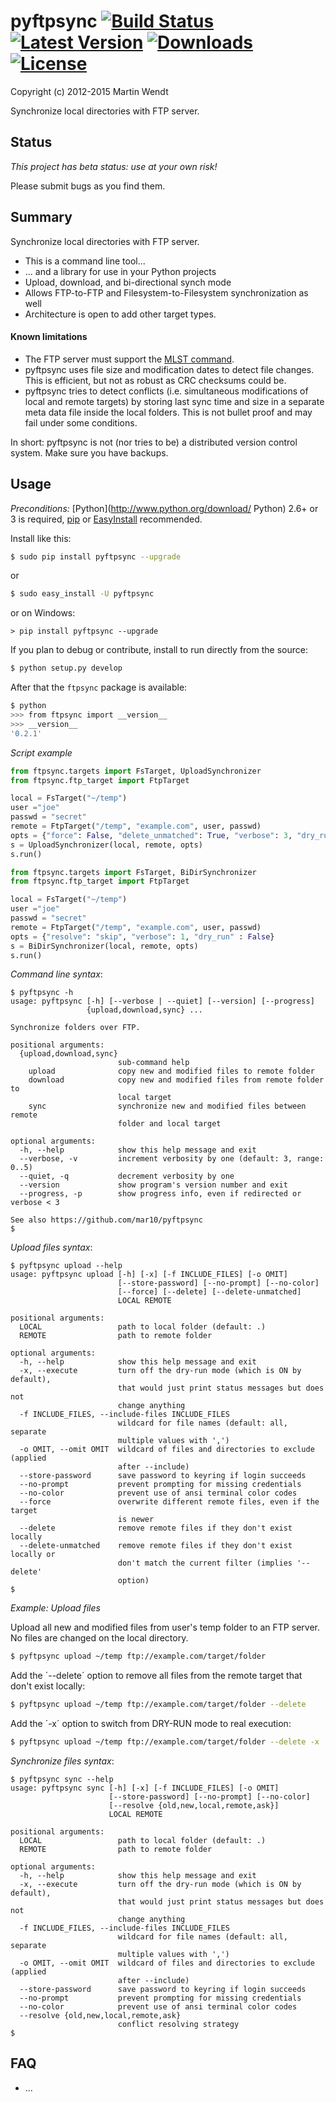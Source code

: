 # pyftpsync [![Build Status](https://travis-ci.org/mar10/pyftpsync.png?branch=master)](https://travis-ci.org/mar10/pyftpsync) [![Latest Version](https://pypip.in/v/pyftpsync/badge.png)](https://pypi.python.org/pypi/pyftpsync/) [![Downloads](https://pypip.in/d/pyftpsync/badge.png)](https://pypi.python.org/pypi/pyftpsync/) [![License](https://pypip.in/license/pyftpsync/badge.png)](https://pypi.python.org/pypi/pyftpsync/)
Copyright (c) 2012-2015 Martin Wendt

Synchronize local directories with FTP server.

## Status
*This project has beta status: use at your own risk!*

Please submit bugs as you find them.


## Summary

Synchronize local directories with FTP server.

  * This is a command line tool...
  * ... and a library for use in your Python projects
  * Upload, download, and bi-directional synch mode
  * Allows FTP-to-FTP and Filesystem-to-Filesystem synchronization as well
  * Architecture is open to add other target types.

#### Known limitations 

  * The FTP server must support the [MLST command](http://tools.ietf.org/html/rfc3659).
  * pyftpsync uses file size and modification dates to detect file changes. 
    This is efficient, but not as robust as CRC checksums could be.
  * pyftpsync tries to detect conflicts (i.e. simultaneous modifications of 
    local and remote targets) by storing last sync time and size in a separate
    meta data file inside the local folders. This is not bullet proof and may
    fail under some conditions.

In short: pyftpsync is not (nor tries to be) a distributed version control 
system. Make sure you have backups.


## Usage 

*Preconditions:* [Python](http://www.python.org/download/ Python) 2.6+ or 3 is required, 
[pip](http://www.pip-installer.org/) or
[EasyInstall](http://pypi.python.org/pypi/setuptools#using-setuptools-and-easyinstall)
recommended. 

Install like this:

```bash
$ sudo pip install pyftpsync --upgrade
```
or
```bash
$ sudo easy_install -U pyftpsync
```

or on Windows:
```
> pip install pyftpsync --upgrade
```

If you plan to debug or contribute, install to run directly from the source:
```bash
$ python setup.py develop
```

After that the `ftpsync` package is available:
```bash
$ python
>>> from ftpsync import __version__
>>> __version__
'0.2.1'
```

*Script example*

```python
from ftpsync.targets import FsTarget, UploadSynchronizer
from ftpsync.ftp_target import FtpTarget

local = FsTarget("~/temp")
user ="joe"
passwd = "secret"
remote = FtpTarget("/temp", "example.com", user, passwd)
opts = {"force": False, "delete_unmatched": True, "verbose": 3, "dry_run" : False}
s = UploadSynchronizer(local, remote, opts)
s.run()
```

```python
from ftpsync.targets import FsTarget, BiDirSynchronizer
from ftpsync.ftp_target import FtpTarget

local = FsTarget("~/temp")
user ="joe"
passwd = "secret"
remote = FtpTarget("/temp", "example.com", user, passwd)
opts = {"resolve": "skip", "verbose": 1, "dry_run" : False}
s = BiDirSynchronizer(local, remote, opts)
s.run()
```


*Command line syntax*:

```
$ pyftpsync -h
usage: pyftpsync [-h] [--verbose | --quiet] [--version] [--progress]
                 {upload,download,sync} ...

Synchronize folders over FTP.

positional arguments:
  {upload,download,sync}
                        sub-command help
    upload              copy new and modified files to remote folder
    download            copy new and modified files from remote folder to
                        local target
    sync                synchronize new and modified files between remote
                        folder and local target

optional arguments:
  -h, --help            show this help message and exit
  --verbose, -v         increment verbosity by one (default: 3, range: 0..5)
  --quiet, -q           decrement verbosity by one
  --version             show program's version number and exit
  --progress, -p        show progress info, even if redirected or verbose < 3

See also https://github.com/mar10/pyftpsync
$ 
```


*Upload files syntax*:

```
$ pyftpsync upload --help
usage: pyftpsync upload [-h] [-x] [-f INCLUDE_FILES] [-o OMIT]
                        [--store-password] [--no-prompt] [--no-color]
                        [--force] [--delete] [--delete-unmatched]
                        LOCAL REMOTE

positional arguments:
  LOCAL                 path to local folder (default: .)
  REMOTE                path to remote folder

optional arguments:
  -h, --help            show this help message and exit
  -x, --execute         turn off the dry-run mode (which is ON by default),
                        that would just print status messages but does not
                        change anything
  -f INCLUDE_FILES, --include-files INCLUDE_FILES
                        wildcard for file names (default: all, separate
                        multiple values with ',')
  -o OMIT, --omit OMIT  wildcard of files and directories to exclude (applied
                        after --include)
  --store-password      save password to keyring if login succeeds
  --no-prompt           prevent prompting for missing credentials
  --no-color            prevent use of ansi terminal color codes
  --force               overwrite different remote files, even if the target
                        is newer
  --delete              remove remote files if they don't exist locally
  --delete-unmatched    remove remote files if they don't exist locally or
                        don't match the current filter (implies '--delete'
                        option)
$
```

*Example: Upload files*

Upload all new and modified files from user's temp folder to an FTP server.<br>
No files are changed on the local directory.

```bash
$ pyftpsync upload ~/temp ftp://example.com/target/folder
```

Add the ´--delete´ option to remove all files from the remote target that don't exist locally:
```bash
$ pyftpsync upload ~/temp ftp://example.com/target/folder --delete
```

Add the ´-x´ option to switch from DRY-RUN mode to real execution:
```bash
$ pyftpsync upload ~/temp ftp://example.com/target/folder --delete -x
```

*Synchronize files syntax*:

```
$ pyftpsync sync --help
usage: pyftpsync sync [-h] [-x] [-f INCLUDE_FILES] [-o OMIT]
                      [--store-password] [--no-prompt] [--no-color]
                      [--resolve {old,new,local,remote,ask}]
                      LOCAL REMOTE

positional arguments:
  LOCAL                 path to local folder (default: .)
  REMOTE                path to remote folder

optional arguments:
  -h, --help            show this help message and exit
  -x, --execute         turn off the dry-run mode (which is ON by default),
                        that would just print status messages but does not
                        change anything
  -f INCLUDE_FILES, --include-files INCLUDE_FILES
                        wildcard for file names (default: all, separate
                        multiple values with ',')
  -o OMIT, --omit OMIT  wildcard of files and directories to exclude (applied
                        after --include)
  --store-password      save password to keyring if login succeeds
  --no-prompt           prevent prompting for missing credentials
  --no-color            prevent use of ansi terminal color codes
  --resolve {old,new,local,remote,ask}
                        conflict resolving strategy
$
```


## FAQ

  * ...
